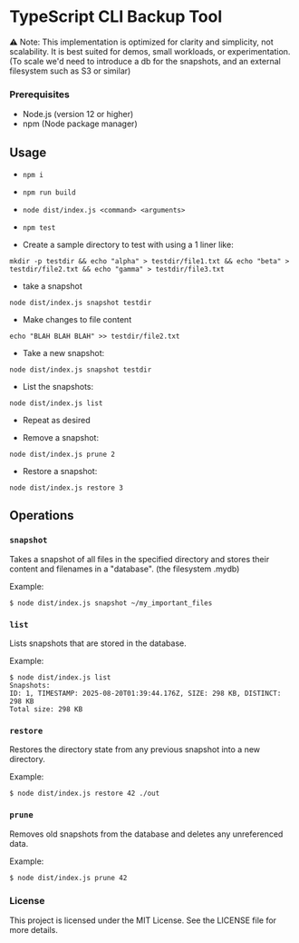 # TypeScript CLI Backup Tool

 ⚠️ Note: This implementation is optimized for clarity and simplicity, not scalability. It is best suited for demos, small workloads, or experimentation. 
 (To scale we'd need to introduce a db for the snapshots, and an external filesystem such as S3 or similar)

### Prerequisites

- Node.js (version 12 or higher)
- npm (Node package manager)

## Usage
 - `npm i`
 - `npm run build`
 - `node dist/index.js <command> <arguments>`
 - `npm test`

 - Create a sample directory to test with using a 1 liner like:
 ```
 mkdir -p testdir && echo "alpha" > testdir/file1.txt && echo "beta" > testdir/file2.txt && echo "gamma" > testdir/file3.txt
 ```
 - take a snapshot 
 ```
 node dist/index.js snapshot testdir
 ```

 - Make changes to file content
 ```
 echo "BLAH BLAH BLAH" >> testdir/file2.txt
 ```
 - Take a new snapshot:
 ```
 node dist/index.js snapshot testdir
 ```

- List the snapshots:
```
node dist/index.js list
```

- Repeat as desired

- Remove a snapshot:
```
node dist/index.js prune 2
```

- Restore a snapshot:
``` 
node dist/index.js restore 3
```


## Operations

### `snapshot`

Takes a snapshot of all files in the specified directory and stores their
content and filenames in a "database". (the filesystem .mydb)

 Example:

    $ node dist/index.js snapshot ~/my_important_files

### `list`

Lists snapshots that are stored in the database.

 Example:

    $ node dist/index.js list
    Snapshots:
    ID: 1, TIMESTAMP: 2025-08-20T01:39:44.176Z, SIZE: 298 KB, DISTINCT: 298 KB
    Total size: 298 KB

### `restore`

Restores the directory state from any previous snapshot into a new directory.

 Example:

    $ node dist/index.js restore 42 ./out

### `prune`

Removes old snapshots from the database and deletes any unreferenced data.

 Example:

    $ node dist/index.js prune 42


### License
This project is licensed under the MIT License. See the LICENSE file for more details.